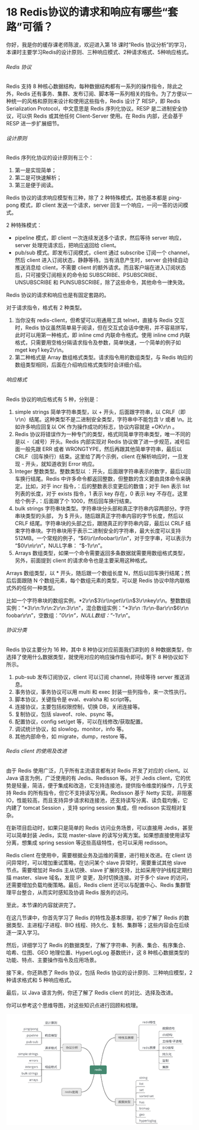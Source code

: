 18 Redis协议的请求和响应有哪些“套路”可循？
==========================

你好，我是你的缓存课老师陈波，欢迎进入第 18 课时“Redis 协议分析”的学习，本课时主要学习Redis的设计原则、三种响应模式、2种请求格式、5种响应格式。

###### Redis 协议

Redis 支持 8 种核心数据结构，每种数据结构都有一系列的操作指令，除此之外，Redis 还有事务、集群、发布订阅、脚本等一系列相关的指令。为了方便以一种统一的风格和原则来设计和使用这些指令，Redis 设计了 RESP，即 Redis Serialization Protocol，中文意思是 Redis 序列化协议。RESP 是二进制安全协议，可以供 Redis 或其他任何 Client-Server 使用。在 Redis 内部，还会基于 RESP 进一步扩展细节。

###### 设计原则

Redis 序列化协议的设计原则有三个：

1. 第一是实现简单；
2. 第二是可快速解析；
3. 第三是便于阅读。

Redis 协议的请求响应模型有三种，除了 2 种特殊模式，其他基本都是 ping-pong 模式，即 client 发送一个请求，server 回复一个响应，一问一答的访问模式。

2 种特殊模式：

* pipeline 模式，即 client 一次连续发送多个请求，然后等待 server 响应，server 处理完请求后，把响应返回给 client。
* pub/sub 模式。即发布订阅模式，client 通过 subscribe 订阅一个 channel，然后 client 进入订阅状态，静静等待。当有消息产生时，server 会持续自动推送消息给 client，不需要 client 的额外请求。而且客户端在进入订阅状态后，只可接受订阅相关的命令如 SUBSCRIBE、PSUBSCRIBE、UNSUBSCRIBE 和 PUNSUBSCRIBE，除了这些命令，其他命令一律失效。

Redis 协议的请求和响应也是有固定套路的。

对于请求指令，格式有 2 种类型。

1. 当你没有 redis-client，但希望可以用通用工具 telnet，直接与 Redis 交互时，Redis 协议虽然简单易于阅读，但在交互式会话中使用，并不容易拼写，此时可以用第一种格式，即 inline cmd 内联命令格式。使用 inline cmd 内联格式，只需要用空格分隔请求指令及参数，简单快速，一个简单的例子如 mget key1 key2\\r\\n。
2. 第二种格式是 Array 数组格式类型。请求指令用的数组类型，与 Redis 响应的数组类型相同，后面在介绍响应格式类型时会详细介绍。

###### 响应格式

Redis 协议的响应格式有 5 种，分别是：

1. simple strings 简单字符串类型，以 + 开头，后面跟字符串，以 CRLF（即 \\r\\n）结尾。这种类型不是二进制安全类型，字符串中不能包含 \\r 或者 \\n。比如许多响应回复以 OK 作为操作成功的标志，协议内容就是 +OK\\r\\n 。
2. Redis 协议将错误作为一种专门的类型，格式同简单字符串类型，唯一不同的是以 -（减号）开头。Redis 内部实现对 Redis 协议做了进一步规范，减号后面一般先跟 ERR 或者 WRONGTYPE，然后再跟其他简单字符串，最后以 CRLF（回车换行）结束。这里给了两个示例，client 在解析响应时，一旦发现 - 开头，就知道收到 Error 响应。
3. Integer 整数类型。整数类型以 ：开头，后面跟字符串表示的数字，最后以回车换行结尾。Redis 中许多命令都返回整数，但整数的含义要由具体命令来确定。比如，对于 incr 指令，：后的整数表示变更后的数值；对于 llen 表示 list 列表的长度，对于 exists 指令，1 表示 key 存在，0 表示 key 不存在。这里给个例子，：后面跟了个 1000，然后回车换行结束。
4. bulk strings 字符串块类型。字符串块分头部和真正字符串内容两部分。字符串块类型的头部， 为 $ 开头，随后跟真正字符串内容的字节长度，然后以 CRLF 结尾。字符串块的头部之后，跟随真正的字符串内容，最后以 CRLF 结束字符串块。字符串块用于表示二进制安全的字符串，最大长度可以支持 512MB。一个常规的例子，“$6\\r\\nfoobar\\r\\n”，对于空字串，可以表示为 “$0\\r\\n\\r\\n”，NULL字串： “$-1\\r\\n”。
5. Arrays 数组类型，如果一个命令需要返回多条数据就需要用数组格式类型，另外，前面提到 client 的请求命令也是主要采用这种格式。

Arrays 数组类型，以 \* 开头，随后跟一个数组长度 N，然后以回车换行结尾；然后后面跟随 N 个数组元素，每个数组元素的类型，可以是 Redis 协议中除内联格式外的任何一种类型。

比如一个字符串块的数组实例，\*2\\r\\n$3\\r\\nget\\r\\n$3\\r\\nkey\\r\\n。整数数组实例：”\*3\\r\\n:1\\r\\n:2\\r\\n:3\\r\\n"，混合数组实例："\*3\\r\\n :1\\r\\n-Bar\\r\\n$6\\r\\n foobar\\r\\n”，空数组：”_0\\r\\n”，NULL数组：”_\-1\\r\\n”。

###### 协议分类

Redis 协议主要分为 16 种，其中 8 种协议对应前面我们讲到的 8 种数据类型，你选择了使用什么数据类型，就使用对应的响应操作指令即可。剩下 8 种协议如下所示。

1. pub-sub 发布订阅协议，client 可以订阅 channel，持续等待 server 推送消息。
2. 事务协议，事务协议可以用 multi 和 exec 封装一些列指令，来一次性执行。
3. 脚本协议，关键指令是 eval、evalsha 和 script等。
4. 连接协议，主要包括权限控制，切换 DB，关闭连接等。
5. 复制协议，包括 slaveof、role、psync 等。
6. 配置协议，config set/get 等，可以在线修改/获取配置。
7. 调试统计协议，如 slowlog，monitor，info 等。
8. 其他内部命令，如 migrate，dump，restore 等。

###### Redis client 的使用及改进

由于 Redis 使用广泛，几乎所有主流语言都有对 Redis 开发了对应的 client。以 Java 语言为例，广泛使用的有 Jedis、Redisson 等。对于 Jedis client，它的优势是轻量，简洁，便于集成和改造，它支持连接池，提供指令维度的操作，几乎支持 Redis 的所有指令，但它不支持读写分离。Redisson 基于 Netty 实现，非阻塞 IO，性能较高，而且支持异步请求和连接池，还支持读写分离、读负载均衡，它内建了 tomcat Session ，支持 spring session 集成，但 redisson 实现相对复杂。

在新项目启动时，如果只是简单的 Redis 访问业务场景，可以直接用 Jedis，甚至可以简单封装 Jedis，实现 master-slave 的读写分离方案。如果想直接使用读写分离，想集成 spring session 等这些高级特性，也可以采用 redisson。

Redis client 在使用中，需要根据业务及运维的需要，进行相关改进。在 client 访问异常时，可以增加重试策略，在访问某个 slave 异常时，需要重试其他 slave 节点。需要增加对 Redis 主从切换、slave 扩展的支持，比如采用守护线程定期扫描 master、slave 域名，发现 IP 变更，及时切换连接。对于多个 slave 的访问，还需要增加负载均衡策略。最后，Redis client 还可以与配置中心、Redis 集群管理平台整合，从而实时感知及协调 Redis 服务的访问。

至此，本节课的内容就讲完了。

在这几节课中，你首先学习了 Redis 的特性及基本原理，初步了解了 Redis 的数据类型、主进程/子进程、BIO 线程、持久化、复制、集群等；这些内容会在后续逐一深入学习。

然后，详细学习了 Redis 的数据类型，了解了字符串、列表、集合、有序集合、哈希、位图、GEO 地理位置、HyperLogLog 基数统计，这 8 种核心数据类型的功能、特点、主要操作指令及应用场景。

接下来，你还熟悉了 Redis 协议，包括 Redis 协议的设计原则、三种响应模型，2 种请求格式和 5 种响应格式。

最后，以 Java 语言为例，你还了解了 Redis client 的对比、选择及改进。

你可以参考这个思维导图，对这些知识点进行回顾和梳理。

![img](assets/CgoB5l2lPmeAeuJUAAEMUSuIodU352.png)

